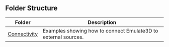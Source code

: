 ## Folder Structure
| Folder | Description |
| - | - |
| [Connectivity](connectivity)|Examples showing how to connect Emulate3D to external sources.|